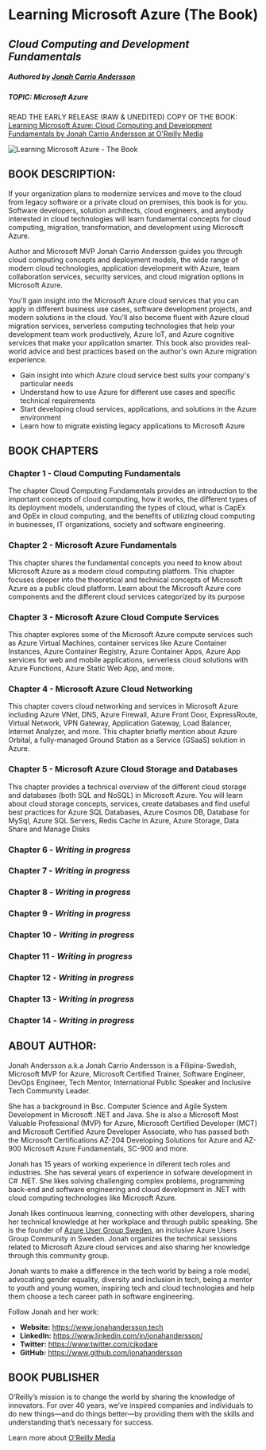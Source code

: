 # Learning Microsoft Azure (The Book) 
## _Cloud Computing and Development Fundamentals_
##### Authored by <a href="https://www.twitter.com/cjkodare" target="_blank">Jonah Carrio Andersson</a>
##### TOPIC: Microsoft Azure 

READ THE EARLY RELEASE (RAW & UNEDITED) COPY OF THE BOOK: <br>
<a href="https://learning.oreilly.com/library/view/learning-microsoft-azure/9781098113315/" target="_blank">Learning Microsoft Azure: Cloud Computing and Development Fundamentals by Jonah Carrio Andersson at O'Reilly Media</a>

![Learning Microsoft Azure - The Book](https://learning.oreilly.com/covers/urn:orm:book:9781098113315/400w/)

## BOOK DESCRIPTION: 

<section>
<p>
If your organization plans to modernize services and move to the cloud from legacy software or a private cloud on premises, this book is for you. Software developers, solution architects, cloud engineers, and anybody interested in cloud technologies will learn fundamental concepts for cloud computing, migration, transformation, and development using Microsoft Azure.

Author and Microsoft MVP Jonah Carrio Andersson guides you through cloud computing concepts and deployment models, the wide range of modern cloud technologies, application development with Azure, team collaboration services, security services, and cloud migration options in Microsoft Azure.

You'll gain insight into the Microsoft Azure cloud services that you can apply in different business use cases, software development projects, and modern solutions in the cloud. You'll also become fluent with Azure cloud migration services, serverless computing technologies that help your development team work productively, Azure IoT, and Azure cognitive services that make your application smarter. This book also provides real-world advice and best practices based on the author's own Azure migration experience.

- Gain insight into which Azure cloud service best suits your company's particular needs 
- Understand how to use Azure for different use cases and specific technical requirements
- Start developing cloud services, applications, and solutions in the Azure environment
- Learn how to migrate existing legacy applications to Microsoft Azure

</p>
</section>

## BOOK CHAPTERS 

### Chapter 1 - Cloud Computing Fundamentals

<p>The chapter Cloud Computing Fundamentals provides an introduction to the important concepts of cloud computing, how it works, the different types of its deployment models, understanding the types of cloud, what is CapEx and OpEx in cloud computing, and the benefits of utilizing cloud computing in businesses, IT organizations, society and software engineering. </p>

### Chapter 2 - Microsoft Azure Fundamentals 

<p>This chapter shares the fundamental concepts you need to know about Microsoft Azure as a modern cloud computing platform. This chapter focuses deeper into the theoretical and technical concepts of Microsoft Azure as a public cloud platform. Learn about the Microsoft Azure core components and the different cloud services categorized by its purpose </p>

### Chapter 3 - Microsoft Azure Cloud Compute Services

<p>This chapter explores some of the Microsoft Azure compute services such as Azure Virtual Machines, container services like Azure Container Instances, Azure Container Registry, Azure Container Apps, Azure App services for web and mobile applications, serverless cloud solutions with Azure Functions, Azure Static Web App, and more. </p>

### Chapter 4 - Microsoft Azure Cloud Networking

<p>This chapter covers cloud networking and services in Microsoft Azure including Azure VNet, DNS, Azure Firewall, Azure Front Door, ExpressRoute, Virtual Network, VPN Gateway, Application Gateway, Load Balancer, Internet Analyzer, and more. This chapter briefly mention about Azure Orbital, a fully-managed Ground Station as a Service (GSaaS) solution in Azure. </p>

### Chapter 5 - Microsoft Azure Cloud Storage and Databases 

<p>This chapter provides a technical overview of the different cloud storage and databases (both SQL and NoSQL) in Microsoft Azure. You will learn about cloud storage concepts, services, create databases and find useful best practices for Azure SQL Databases, Azure Cosmos DB, Database for MySql, Azure SQL Servers, Redis Cache in Azure, Azure Storage, Data Share and Manage Disks </p>

### Chapter 6 - *Writing in progress* 
### Chapter 7 - *Writing in progress* 
### Chapter 8 - *Writing in progress* 
### Chapter 9 - *Writing in progress* 
### Chapter 10 - *Writing in progress* 
### Chapter 11 - *Writing in progress* 
### Chapter 12 - *Writing in progress* 
### Chapter 13 - *Writing in progress* 
### Chapter 14 - *Writing in progress* 


## ABOUT AUTHOR: 

<section>
<p>Jonah Andersson a.k.a Jonah Carrio Andersson is a Filipina-Swedish, Microsoft MVP for Azure, Microsoft Certified Trainer, Software Engineer, DevOps Engineer, Tech Mentor, International Public Speaker and Inclusive Tech Community Leader. </p>

<p> She has a background in Bsc. Computer Science and Agile System Development in  Microsoft .NET and Java. She is also a Microsoft Most Valuable Professional (MVP) for Azure, Microsoft Certified Developer (MCT) and Microsoft Certified Azure Developer Associate, who has passed both the Microsoft Certifications AZ-204 Developing Solutions for Azure and AZ-900 Microsoft Azure Fundamentals, SC-900 and more. 

Jonah has 15 years of working experience in diferent tech roles and industries. She has several years of experience in sofware development in C# .NET. She likes solving challenging complex problems, programming back-end and software engineering and cloud development in .NET with cloud computing technologies like Microsoft Azure.

Jonah likes continuous learning, connecting with other developers, sharing her technical knowledge at her workplace and through public speaking. She is the founder of <a href="https://meetup.com/azureusergroupsundsvallsverige" target="_blank">Azure User Group Sweden</a>, an inclusive Azure Users Group Community in Sweden. Jonah organizes the technical sessions related to Microsoft Azure cloud services and also sharing her knowledge through this community group.

Jonah wants to make a difference in the tech world by being a role model, advocating gender equality, diversity and inclusion in tech, being a mentor to youth and young women, inspiring tech and cloud technologies and help them choose a tech career path in software engineering.

Follow Jonah and her work: 

- **Website:** https://www.jonahandersson.tech
- **LinkedIn:** https://www.linkedin.com/in/jonahandersson/
- **Twitter:**  https://www.twitter.com/cjkodare
- **GitHub:** https://www.github.com/jonahandersson

</section>

## BOOK PUBLISHER 
<section>
<p>
O’Reilly’s mission is to change the world by sharing the knowledge of innovators. For over 40 years, we’ve inspired companies and individuals to do new things—and do things better—by providing them with the skills and understanding that’s necessary for success.

Learn more about <a target="_blank" href="https://learning.oreilly.com/publisher/oreilly-media-inc/">O'Reilly Media</a>
</p>
</section>
